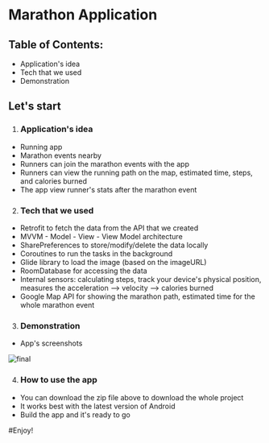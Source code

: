 # Marathon Application
## Table of Contents:
* Application's idea
* Tech that we used
* Demonstration


## Let's start

1. ### Application's idea

* Running app
* Marathon events nearby
* Runners can join the marathon events with the app
* Runners can view the running path on the map, estimated time, steps, and calories burned
* The app view runner's stats after the marathon event

2. ### Tech that we used
* Retrofit to fetch the data from the API that we created
* MVVM - Model - View - View Model architecture
* SharePreferences to store/modify/delete the data locally
* Coroutines to run the tasks in the background
* Glide library to load the image (based on the imageURL)
* RoomDatabase for accessing the data
* Internal sensors: calculating steps, track your device's physical position, measures the acceleration --> velocity --> calories burned
* Google Map API for showing the marathon path, estimated time for the whole marathon event

3. ### Demonstration
* App's screenshots

![final](https://user-images.githubusercontent.com/33486067/66649151-21be0080-ec36-11e9-86e0-beea751e4105.png)

4. ### How to use the app
* You can download the zip file above to download the whole project
* It works best with the latest version of Android
* Build the app and it's ready to go

#Enjoy!

